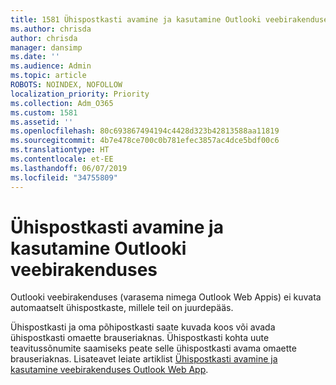 ```yaml
---
title: 1581 Ühispostkasti avamine ja kasutamine Outlooki veebirakenduses
ms.author: chrisda
author: chrisda
manager: dansimp
ms.date: ''
ms.audience: Admin
ms.topic: article
ROBOTS: NOINDEX, NOFOLLOW
localization_priority: Priority
ms.collection: Adm_O365
ms.custom: 1581
ms.assetid: ''
ms.openlocfilehash: 80c693867494194c4428d323b42813588aa11819
ms.sourcegitcommit: 4b7e478ce700c0b781efec3857ac4dce5bdf00c6
ms.translationtype: HT
ms.contentlocale: et-EE
ms.lasthandoff: 06/07/2019
ms.locfileid: "34755809"
---
```

# <a name="open-and-use-a-shared-mailbox-in-outlook-on-the-web"></a>Ühispostkasti avamine ja kasutamine Outlooki veebirakenduses

Outlooki veebirakenduses (varasema nimega Outlook Web Appis) ei kuvata automaatselt ühispostkaste, millele teil on juurdepääs.

Ühispostkasti ja oma põhipostkasti saate kuvada koos või avada ühispostkasti omaette brauseriaknas. Ühispostkasti kohta uute teavitussõnumite saamiseks peate selle ühispostkasti avama omaette brauseriaknas. Lisateavet leiate artiklist [Ühispostkasti avamine ja kasutamine veebirakenduses Outlook Web App](https://support.office.com/article/BC127866-42BE-4DE7-92AE-1EF2F787FD5C).
